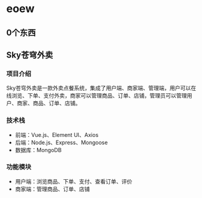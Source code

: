 # eoew

## 0个东西

## Sky苍穹外卖

### 项目介绍    
Sky苍穹外卖是一款外卖点餐系统，集成了用户端、商家端、管理端，用户可以在线浏览、下单、支付外卖，商家可以管理商品、订单、店铺，管理员可以管理用户、商家、商品、订单、店铺。

### 技术栈
- 前端：Vue.js、Element UI、Axios
- 后端：Node.js、Express、Mongoose
- 数据库：MongoDB

### 功能模块
- 用户端：浏览商品、下单、支付、查看订单、评价
- 商家端：管理商品、订单、店铺

